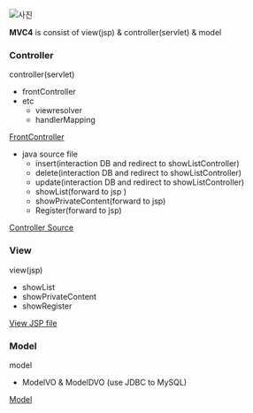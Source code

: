 ![사진](https://user-images.githubusercontent.com/70089259/136155942-47832cf2-d7fc-4ed7-8668-4aab4686b092.png)

**MVC4** is consist of view(jsp) & controller(servlet) & model
### Controller
controller(servlet)
- frontController  
- etc  
    - viewresolver  
    - handlerMapping  

[FrontController](https://github.com/moo-on/jsp-tutorial/tree/MVC4/src/com/web/frontcontroller)

- java source file
    - insert(interaction DB and redirect to showListController)
    - delete(interaction DB and redirect to showListController)
    - update(interaction DB and redirect to showListController)
    - showList(forward to jsp )
    - showPrivateContent(forward to jsp)
    - Register(forward to jsp)

[Controller Source](https://github.com/moo-on/jsp-tutorial/tree/MVC4/src/com/web/controller)

   
### View
view(jsp)
- showList
- showPrivateContent
- showRegister
  
[View JSP file](https://github.com/moo-on/jsp-tutorial/tree/MVC4/WebContent/WEB-INF/member)


### Model
model
- ModelVO & ModelDVO (use JDBC to MySQL)
  
[Model](https://github.com/moo-on/jsp-tutorial/tree/MVC4/src/com/web/model)
